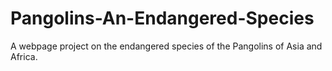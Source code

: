# Pangolins-An-Endangered-Species
A webpage project on the endangered species of the Pangolins of Asia and Africa. 
